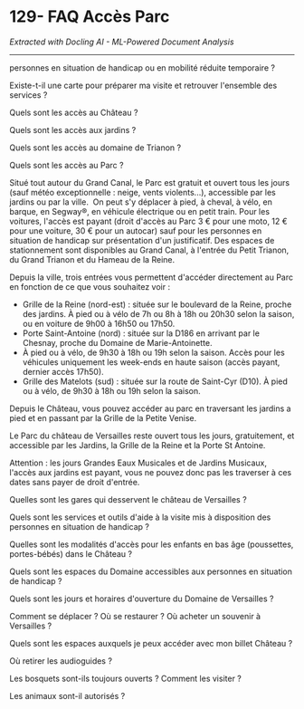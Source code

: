 # 129- FAQ Accès Parc

*Extracted with Docling AI - ML-Powered Document Analysis*

---

personnes en situation de handicap ou en mobilité réduite temporaire ?

Existe-t-il une carte pour préparer ma visite et retrouver l'ensemble des services ?

Quels sont les accès au Château ?

Quels sont les accès aux jardins ?

Quels sont les accès au domaine de Trianon ?

Quels sont les accès au Parc ?

Situé tout autour du Grand Canal, le Parc est gratuit et ouvert tous les jours (sauf météo exceptionnelle : neige, vents violents...), accessible par les jardins ou par la ville.  On peut s'y déplacer à pied, à cheval, à vélo, en barque, en Segway®, en véhicule électrique ou en petit train. Pour les voitures, l'accès est payant (droit d'accès au Parc 3 € pour une moto, 12 € pour une voiture, 30 € pour un autocar) sauf pour les personnes en situation de handicap sur présentation d'un justificatif. Des espaces de stationnement sont disponibles au Grand Canal, à l'entrée du Petit Trianon, du Grand Trianon et du Hameau de la Reine.

Depuis la ville, trois entrées vous permettent d'accéder directement au Parc en fonction de ce que vous souhaitez voir :

- Grille de la Reine (nord-est) : située sur le boulevard de la Reine, proche des jardins. À pied ou à vélo de 7h ou 8h à 18h ou 20h30 selon la saison, ou en voiture de 9h00 à 16h50 ou 17h50.
- Porte Saint-Antoine (nord) : située sur la D186 en arrivant par le Chesnay, proche du Domaine de Marie-Antoinette.
- À pied ou à vélo, de 9h30 à 18h ou 19h selon la saison. Accès pour les véhicules uniquement les week-ends en haute saison (accès payant, dernier accès 17h50).
- Grille des Matelots (sud) : située sur la route de Saint-Cyr (D10). À pied ou à vélo, de 9h30 à 18h ou 19h selon la saison.

Depuis le Château, vous pouvez accéder au parc en traversant les jardins a pied et en passant par la Grille de la Petite Venise.

Le Parc du château de Versailles reste ouvert tous les jours, gratuitement, et accessible par les Jardins, la Grille de la Reine et la Porte St Antoine.

Attention : les jours Grandes Eaux Musicales et de Jardins Musicaux, l'accès aux jardins est payant, vous ne pouvez donc pas les traverser à ces dates sans payer de droit d'entrée.

Quelles sont les gares qui desservent le château de Versailles ?

Quels sont les services et outils d'aide à la visite mis à disposition des personnes en situation de handicap ?

Quelles sont les modalités d'accès pour les enfants en bas âge (poussettes, portes-bébés) dans le Château ?

Quels sont les espaces du Domaine accessibles aux personnes en situation de handicap ?

Quels sont les jours et horaires d'ouverture du Domaine de Versailles ?

Comment se déplacer ? Où se restaurer ? Où acheter un souvenir à Versailles ?

Quels sont les espaces auxquels je peux accéder avec mon billet Château ?

Où retirer les audioguides ?

Les bosquets sont-ils toujours ouverts ? Comment les visiter ?

Les animaux sont-il autorisés ?